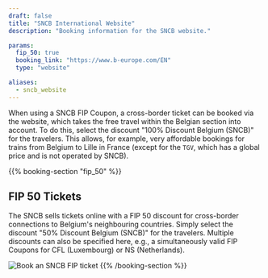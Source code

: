 ```yaml
---
draft: false
title: "SNCB International Website"
description: "Booking information for the SNCB website."

params:
  fip_50: true
  booking_link: "https://www.b-europe.com/EN"
  type: "website"

aliases:
  - sncb_website
---
```


When using a SNCB FIP Coupon, a cross-border ticket can be booked via the website, which takes the free travel within the Belgian section into account. To do this, select the discount "100% Discount Belgium (SNCB)" for the travelers. This allows, for example, very affordable bookings for trains from Belgium to Lille in France (except for the `TGV`, which has a global price and is not operated by SNCB).

{{% booking-section "fip_50" %}}

## FIP 50 Tickets

The SNCB sells tickets online with a FIP 50 discount for cross-border connections to Belgium's neighbouring countries. Simply select the discount "50% Discount Belgium (SNCB)" for the travelers. Multiple discounts can also be specified here, e.g., a simultaneously valid FIP Coupons for CFL (Luxembourg) or NS (Netherlands).

![Book an SNCB FIP ticket](fip_sncb_website.webp)
{{% /booking-section %}}

